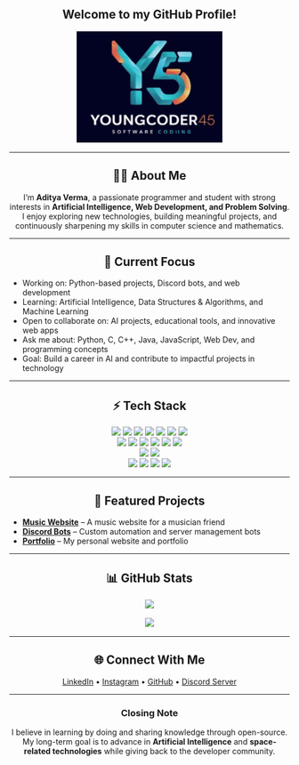 <h2 align="center">Welcome to my GitHub Profile!</h2>

<p align="center">
  <a href="https://youngcoder45.netlify.app/">
    <img src="https://raw.githubusercontent.com/youngcoder45/youngcoder45/main/coder.png" height="200px" />
  </a>
</p>

---

<h2 align="center">👨‍💻 About Me</h2>
<p align="center">
  I’m <b>Aditya Verma</b>, a passionate programmer and student with strong interests in 
  <b>Artificial Intelligence, Web Development, and Problem Solving</b>.  
  I enjoy exploring new technologies, building meaningful projects, and continuously sharpening my skills in computer science and mathematics.
</p>

---

<h2 align="center">📌 Current Focus</h2>

- Working on: Python-based projects, Discord bots, and web development  
- Learning: Artificial Intelligence, Data Structures & Algorithms, and Machine Learning  
- Open to collaborate on: AI projects, educational tools, and innovative web apps  
- Ask me about: Python, C, C++, Java, JavaScript, Web Dev, and programming concepts  
- Goal: Build a career in AI and contribute to impactful projects in technology  

---

<h2 align="center">⚡ Tech Stack</h2>

<div align="center">

<img src="https://img.shields.io/badge/Python-3776AB?style=for-the-badge&logo=python&logoColor=white">
<img src="https://img.shields.io/badge/C-00599C?style=for-the-badge&logo=c&logoColor=white">
<img src="https://img.shields.io/badge/C++-00599C?style=for-the-badge&logo=cplusplus&logoColor=white">
<img src="https://img.shields.io/badge/Java-007396?style=for-the-badge&logo=java&logoColor=white">
<img src="https://img.shields.io/badge/JavaScript-F7DF1E?style=for-the-badge&logo=javascript&logoColor=black">
<img src="https://img.shields.io/badge/HTML5-E34F26?style=for-the-badge&logo=html5&logoColor=white">
<img src="https://img.shields.io/badge/CSS3-1572B6?style=for-the-badge&logo=css3&logoColor=white">
<br>
<img src="https://img.shields.io/badge/Batch-000000?style=for-the-badge&logo=windows&logoColor=white">
<img src="https://img.shields.io/badge/Django-092E20?style=for-the-badge&logo=django&logoColor=white">
<img src="https://img.shields.io/badge/Flask-000000?style=for-the-badge&logo=flask&logoColor=white">
<img src="https://img.shields.io/badge/Node.js-43853D?style=for-the-badge&logo=node.js&logoColor=white">
<img src="https://img.shields.io/badge/React-20232A?style=for-the-badge&logo=react&logoColor=61DAFB">
<img src="https://img.shields.io/badge/Tkinter-FFCC00?style=for-the-badge&logo=python&logoColor=black">
<br>
<img src="https://img.shields.io/badge/MySQL-4479A1?style=for-the-badge&logo=mysql&logoColor=white">
<img src="https://img.shields.io/badge/SQLite-003B57?style=for-the-badge&logo=sqlite&logoColor=white">
<br>
<img src="https://img.shields.io/badge/Git-F05032?style=for-the-badge&logo=git&logoColor=white">
<img src="https://img.shields.io/badge/VSCode-0078D4?style=for-the-badge&logo=visual-studio-code&logoColor=white">
<img src="https://img.shields.io/badge/Linux-333333?style=for-the-badge&logo=linux&logoColor=white">
<img src="https://img.shields.io/badge/Windows-0078D6?style=for-the-badge&logo=windows&logoColor=white">

</div>

---

<h2 align="center">📂 Featured Projects</h2>

- [**Music Website**](https://github.com/youngcoder45/MC_Error.me) – A music website for a musician friend  
- [**Discord Bots**](https://github.com/youngcoder45/Discord-bot-in-Python) – Custom automation and server management bots  
- [**Portfolio**](https://youngcoder45.netlify.app/) – My personal website and portfolio  

---

<h2 align="center">📊 GitHub Stats</h2>

<p align="center">
  <img src="https://github-readme-stats.vercel.app/api?username=youngcoder45&count_private=true&show_icons=true&theme=tokyonight&bg_color=00000000&hide_border=true" />
</p>

<p align="center">
  <img src="https://github-readme-stats.vercel.app/api/top-langs/?username=youngcoder45&show_icons=true&theme=tokyonight&bg_color=00000000&hide_border=true&layout=compact" />
</p>

---

<h2 align="center">🌐 Connect With Me</h2>

<p align="center">
  <a href="https://www.linkedin.com/in/youngcoder45/">LinkedIn</a> •
  <a href="https://www.instagram.com/youngcoder45/">Instagram</a> •
  <a href="https://github.com/youngcoder45">GitHub</a> •
  <a href="https://discord.gg/3xKFvKhuGR">Discord Server</a>
</p>

---

<h3 align="center">Closing Note</h3>
<p align="center">
I believe in learning by doing and sharing knowledge through open-source.  
My long-term goal is to advance in <b>Artificial Intelligence</b> and <b>space-related technologies</b> while giving back to the developer community.  
</p>
